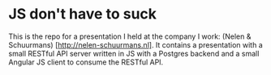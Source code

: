 JS don't have to suck
=====================

This is the repo for a presentation I held at the company I work: (Nelen & Schuurmans) [http://nelen-schuurmans.nl].
It contains a presentation with a small RESTful API server written in JS with a Postgres backend and a small Angular JS client to consume the RESTful API. 
